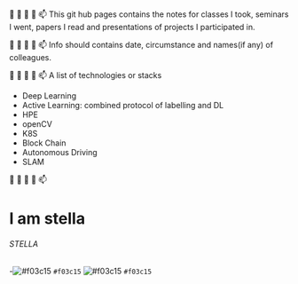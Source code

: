 👋 👀 🌱 💞️ 📫
This git hub pages contains the notes for classes I took, seminars I went, papers I read and presentations of projects I participated in.

👋 👀 🌱 💞️ 📫
Info should contains date, circumstance and names(if any) of colleagues.

👋 👀 🌱 💞️ 📫
A list of technologies or stacks
 - Deep Learning
 - Active Learning: combined protocol of labelling and DL
 - HPE
 - openCV
 - K8S
 - Block Chain
 - Autonomous Driving
 - SLAM

👋 👀 🌱 💞️ 📫

# I am stella
###### STELLA

-![#f03c15](https://via.placeholder.com/15/f03c15/f03c15.png) `#f03c15`
![#f03c15](https://www.iconsdb.com/icons/download/color/f03c15/circle-16.png) `#f03c15`

<!---
estela-park/estela-park is a ✨ special ✨ repository because its `README.md` (this file) appears on your GitHub profile.
You can click the Preview link to take a look at your changes.
--->
<!---comment---!>
<!--- H1 is the biggest, H6 the smalllest ---!>
